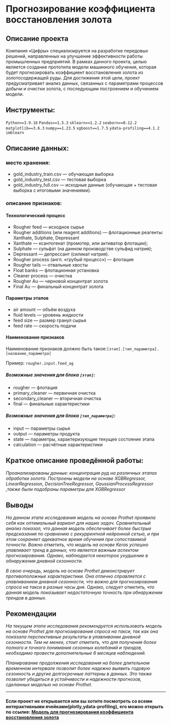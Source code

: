 # Прогнозирование коэффициента восстановления золота

## Описание проекта

Компания «Цифры» специализируется на разработке передовых решений, направленных на улучшение эффективности работы промышленных предприятий. В рамках данного проекта, целью является создание прототипа модели машинного обучения, которая будет прогнозировать коэффициент восстановления золота из золотосодержащей руды. Для достижения этой цели, проект предусматривает анализ данных, связанных с параметрами процессов добычи и очистки золота, с последующим построением и обучением модели.

## Инструменты:
`Python==3.9.16`
`Pandas==1.5.3`
`sklearn==1.2.2`
`seaborn==0.12.2`
`matplotlib==3.6.3`
`numpy==1.23.5`
`xgboost==1.7.5`
`ydata-profiling==4.1.2`
`imblearn`

## Описание данных:

### место хранения:

- gold_industry_train.csv — обучающая выборка
- gold_industry_test.csv — тестовая выборка
- gold_industry_full.csv — исходные данные (обучающая + тестовая выборка с итоговыми значениями).

### описание признаков:

#### Технологический процесс
- Rougher feed — исходное сырье
- Rougher additions (или reagent additions) — флотационные реагенты: Xanthate, Sulphate, Depressant
- Xanthate — ксантогенат (промотер, или активатор флотации);
- Sulphate — сульфат (на данном производстве сульфид натрия);
- Depressant — депрессант (силикат натрия).
- Rougher process (англ. «грубый процесс») — флотация
- Rougher tails — отвальные хвосты
- Float banks — флотационная установка
- Cleaner process — очистка
- Rougher Au — черновой концентрат золота
- Final Au — финальный концентрат золота

#### Параметры этапов
- air amount — объём воздуха
- fluid levels — уровень жидкости
- feed size — размер гранул сырья
- feed rate — скорость подачи
 
#### Наименование признаков
Наименование признаков должно быть такое:`[этап].[тип_параметра].[название_параметра]`

Пример: `rougher.input.feed_ag`

##### Возможные значения для блока `[этап]`:
- rougher — флотация
- primary_cleaner — первичная очистка
- secondary_cleaner — вторичная очистка
- final — финальные характеристики

##### Возможные значения для блока `[тип_параметра]`:
- input — параметры сырья
- output — параметры продукта
- state — параметры, характеризующие текущее состояние этапа
- calculation — расчётные характеристики

## Краткое описание проведённой работы:
<i> 
Проанализированы данные: концентрация руд на различных этапах обработки золота. Построены модели на основе XGBRegressor, LinearRegression, DecisionTreeRegressor, GaussianProcessRegressor ,также были подобраны параметры для XGBRegressor</i>

## Выводы
<i>На данном этапе исследования модель на основе Prothet проявила себя как оптимальный вариант для наших задач. Сравнительный анализ показал, что данная модель обеспечивает более быстрые предсказания по сравнению с рекуррентной нейронной сетью, и при этом сохраняет адекватное время обучения при сопоставимой точности. Важно отметить, что модель на основе Keras успешно улавливает тренд в данных, что является важным аспектом прогнозирования. Однако, наблюдается некоторое ухудшение в обнаружении дневной сезонности.

В свою очередь, модель на основе Prothet демонстрирует противоположные характеристики. Она отлично справляется с улавливанием дневной сезонности, что важно для прогнозирования спроса на такси в разные часы дня. Однако, следует отметить, что данная модель показывает недостаточную точность при обнаружении трендов в данных.</i>

## Рекомендации
<i>На текущем этапе исследования рекомендуется использовать модель на основе Prothet для прогнозирования спроса на такси, так как она показала перспективные результаты в улавливании дневной сезонности. Тем не менее, стоит отметить, что для получения более полного и точного понимания сезонных колебаний и трендов, необходимо провести дополнительные 6 месяцев наблюдений.

Планирование продолжения исследования на более длительном временном интервале позволит более надежно выявить годовую сезонность и другие долгосрочные паттерны в данных. Это также позволит убедиться в устойчивости и надежности прогнозов, сделанных моделью на основе Prothet.
</i>

---

#### Если проект не открывается или вы хотите посмотреть со всеми интерактивными ячейками(plotly,ydata-profiling), его можно открыть по ссылке: <a href='https://nbviewer.org/github/verydirtyhands/gold_project/blob/main/p8f.ipynb'>Модель для прогнозирования коэффициента восстановления золота</a>
